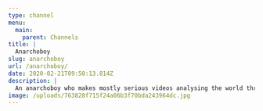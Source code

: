 ```yaml
---
type: channel
menu:
  main:
    parent: Channels
title: |
  Anarchoboy
slug: anarchoboy
url: /anarchoboy/
date: 2020-02-21T09:50:13.814Z
description: |
  An anarchoboy who makes mostly serious videos analysing the world through an anarchocommunist lens with the occasional shitpost video for good measure.
image: /uploads/763828f715f24a06b3f70bda243964dc.jpg
---
```

